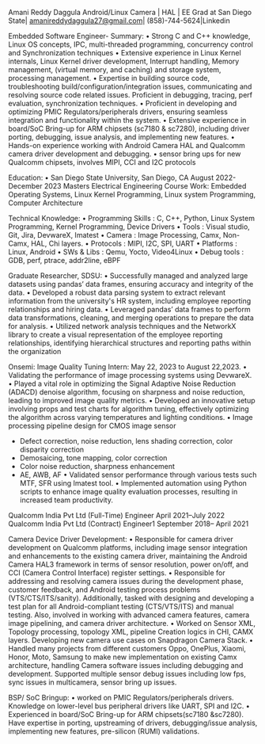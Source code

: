 Amani Reddy Daggula
Android/Linux Camera | HAL | EE Grad at San Diego State| amanireddydaggula27@gmail.com| (858)-744-5624|Linkedin

Embedded Software Engineer- Summary:
•	Strong C and C++ knowledge, Linux OS concepts, IPC, multi-threaded programming, concurrency control and Synchronization techniques
•	Extensive experience in Linux Kernel internals, Linux Kernel driver development, Interrupt handling, Memory management, (virtual memory, and caching) and storage system, processing management.
•	Expertise in building source code, troubleshooting build/configuration/integration issues, communicating and resolving source code related issues. Proficient in debugging, tracing, perf evaluation, synchronization techniques.
•	Proficient in developing and optimizing PMIC Regulators/peripherals drivers, ensuring seamless integration and functionality within the system.
•	Extensive experience in board/SoC Bring-up for ARM chipsets (sc7180 & sc7280), including driver porting, debugging, issue analysis, and implementing new features.
•	Hands-on experience working with Android Camera HAL and Qualcomm camera driver development and debugging.
•	sensor bring ups for new Qualcomm chipsets, involves MIPI, CCI and I2C protocols

Education:
•	San Diego State University, San Diego, CA                                                                     August 2022- December 2023
Masters Electrical Engineering
Course Work: Embedded Operating Systems, Linux Kernel Programming, Linux system Programming, Computer Architecture

Technical Knowledge:
•	Programming Skills	: C, C++, Python, Linux System Programming, Kernel Programming, Device Drivers
•	Tools	: Visual studio, Git, Jira, DevwareX, Imatest
•	Camera	: Image Processing, Camx, Non-Camx, HAL, Chi layers.
•	Protocols	: MIPI, I2C, SPI, UART
•	Platforms	: Linux, Android 
•	SWs & Libs	: Qemu, Yocto, Video4Linux
•	Debug tools	: GDB, perf, ptrace, addr2line, eBPF

Graduate Researcher, SDSU:
•	Successfully managed and analyzed large datasets using pandas’ data frames, ensuring accuracy and integrity of the data.
•	Developed a robust data parsing system to extract relevant information from the university's HR system, including employee reporting relationships and hiring data.
•	Leveraged pandas’ data frames to perform data transformations, cleaning, and merging operations to prepare the data for analysis.
•	Utilized network analysis techniques and the NetworkX library to create a visual representation of the employee reporting relationships, identifying hierarchical structures and reporting paths within the organization

Onsemi: Image Quality Tuning Intern: May 22, 2023 to August 22,2023.
•	Validating the performance of image processing systems using DevwareX.
•	Played a vital role in optimizing the Signal Adaptive Noise Reduction (ADACD) denoise algorithm, focusing on sharpness and noise reduction, leading to improved image quality metrics.
•	Developed an innovative setup involving props and test charts for algorithm tuning, effectively optimizing the algorithm across varying temperatures and lighting conditions. 
•	Image processing pipeline design for CMOS image sensor
 - Defect correction, noise reduction, lens shading correction, color disparity correction
 - Demosaicing, tone mapping, color correction
 - Color noise reduction, sharpness enhancement
 - AE, AWB, AF
•	Validated sensor performance through various tests such MTF, SFR using Imatest tool.
•	Implemented automation using Python scripts to enhance image quality evaluation processes, resulting in increased team productivity.




Qualcomm India Pvt Ltd (Full-Time)	Engineer	April 2021–July 2022
Qualcomm India Pvt Ltd (Contract)	Engineer1	September 2018– April 2021

Camera Device Driver Development:
•	Responsible for camera driver development on Qualcomm platforms, including image sensor integration and enhancements to the existing camera driver, maintaining the Android Camera HAL3 framework in terms of sensor resolution, power on/off, and CCI (Camera Control Interface) register settings.
•	Responsible for addressing and resolving camera issues during the development phase, customer feedback, and Android testing process problems (VTS/CTS/ITS/sanity). Additionally, tasked with designing and developing a test plan for all Android-compliant testing (CTS/VTS/ITS) and manual testing. Also, involved in working with advanced camera features, camera image pipelining, and camera driver architecture.
•	Worked on Sensor XML, Topology processing, topology XML, pipeline Creation logics in CHI, CAMX layers. Developing new camera use cases on Snapdragon Camera Stack.
•	Handled many projects from different customers Oppo, OnePlus, Xiaomi, Honor, Moto, Samsung to make new         implementation on existing Camx architecture, handling Camera software issues including debugging and development. Supported multiple sensor debug issues including low fps, sync issues in multicamera, sensor bring up issues.

BSP/ SoC Bringup:
•	worked on PMIC Regulators/peripherals drivers. Knowledge on lower-level bus peripheral drivers like UART, SPI and I2C. 
•	Experienced in board/SoC Bring-up for ARM chipsets(sc7180 &sc7280). Have expertise in porting, upstreaming of drivers, debugging/issue analysis, implementing new features, pre-silicon (RUMI) validations.




